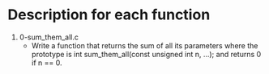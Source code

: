 # Description for each function

1. 0-sum_them_all.c
   * Write a function that returns the sum of all its parameters where the prototype is int sum_them_all(const unsigned int n, ...); and returns 0 if n == 0.
